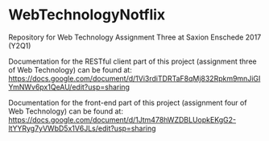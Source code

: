 # WebTechnologyNotflix
Repository for Web Technology Assignment Three at Saxion Enschede 2017 (Y2Q1)

Documentation for the RESTful client part of this project (assignment three of Web Technology) can be found at: https://docs.google.com/document/d/1Vi3rdiTDRTaF8qMj832Rpkm9mnJiGIYmNWv6px1QeAU/edit?usp=sharing

Documentation for the front-end part of this project (assignment four of Web Technology) can be found at: https://docs.google.com/document/d/1Jtm478hWZDBLUopkEKgG2-ltYYRyg7yVWbD5x1V6JLs/edit?usp=sharing
